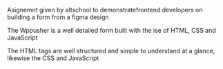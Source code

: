 Asignemnt given by altschool to demonstratefrontend developers on building a form from a figma design

The Wppusher is a well detailed form built with the ise of HTML, CSS and JavaScript

The HTML tags are well structured and simple to understand at a glance, likewise the CSS and JavaScript 